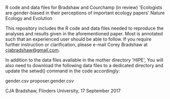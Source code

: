 R code and data files for Bradshaw and Courchamp (in review) 'Ecologists are gender-biased in their perceptions of important ecology papers' Nature Ecology and Evolution

This repository includes the R code and data files needed to reproduce the analyses and results given in the aforementioned paper. Most is annotated such that an experienced user should be able to follow. If you require further instruction or clarification, please e-mail Corey Bradshaw at cjabradshaw@gmail.com.

In addition to the data files available in the mother directory 'HIPE', You will also need to download the following data files to a dedicated directory and update the setwd() command in the code accordingly:

gender.csv
proposer.gender.csv

CJA Bradshaw, Flinders University, 17 September 2017
